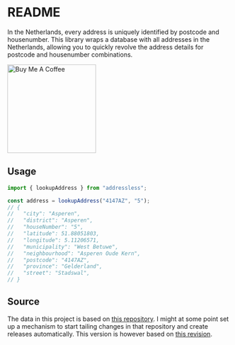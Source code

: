 # README

In the Netherlands, every address is uniquely identified by postcode and
housenumber. This library wraps a database with all addresses in the
Netherlands, allowing you to quickly revolve the address details for postcode
and housenumber combinations.

<a href="https://buymeacoffee.com/up8kgm1" target="_blank">
  <img src="https://cdn.buymeacoffee.com/buttons/v2/default-yellow.png" alt="Buy Me A Coffee" width="200" />
</a>

## Usage

```typescript
import { lookupAddress } from "addressless";

const address = lookupAddress("4147AZ", "5");
// {
//   "city": "Asperen",
//   "district": "Asperen",
//   "houseNumber": "5",
//   "latitude": 51.88051803,
//   "longitude": 5.11206571,
//   "municipality": "West Betuwe",
//   "neighbourhood": "Asperen Oude Kern",
//   "postcode": "4147AZ",
//   "province": "Gelderland",
//   "street": "Stadswal",
// }
```

## Source

The data in this project is based on [this
repository](https://github.com/LJPc-solutions/Nederlandse-adressen-en-postcodes/tree/main).
I might at some point set up a mechanism to start tailing changes in that
repository and create releases automatically. This version is however based on
[this revision](https://github.com/LJPc-solutions/Nederlandse-adressen-en-postcodes/commit/a1f2197a129a8e0c54cd9b5197de7f814ff1d0cd).
